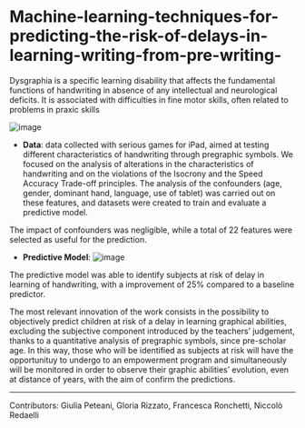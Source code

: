 # Machine-learning-techniques-for-predicting-the-risk-of-delays-in-learning-writing-from-pre-writing-


Dysgraphia is a specific learning disability that affects the fundamental functions of handwriting in 
absence of any intellectual and neurological deficits. It is associated with difficulties in fine motor 
skills, often related to problems in praxic skills

![image](https://user-images.githubusercontent.com/92247654/188006985-59a649e1-1685-4886-9af2-77902f776a0b.png)


- **Data**: data collected with serious games for iPad, aimed at testing different characteristics of 
handwriting through pregraphic symbols. 
We focused on the analysis of alterations in the characteristics of 
handwriting and on the violations of the Isocrony and the Speed Accuracy Trade-off principles. 
The analysis of the confounders (age, gender, dominant hand, language, use of tablet) was carried out on
these features, and datasets were created to train and evaluate a predictive model.

The impact of confounders was negligible, while a total of 22 features were selected as useful for the 
prediction.

- **Predictive Model**: 
![image](https://user-images.githubusercontent.com/92247654/188008475-4a6bd49a-103c-41c3-868c-7b7c94fa28b2.png)


The predictive model was able to identify subjects at risk of delay in learning of 
handwriting, with a improvement of 25% compared to a baseline predictor. 

The most relevant innovation of the work consists in the possibility to objectively predict children at 
risk of a delay in learning graphical abilities, excluding the subjective component introduced by the 
teachers’ judgement, thanks to a quantitative analysis of pregraphic symbols, since pre-scholar age. 
In this way, those who will be identified as subjects at risk will have the opportunituy to undergo to 
an empowerment program and simultaneously will be monitored in order to observe their graphic 
abilities’ evolution, even at distance of years, with the aim of confirm the predictions.

---
Contributors: Giulia Peteani, Gloria Rizzato, Francesca Ronchetti, Niccolò Redaelli 
